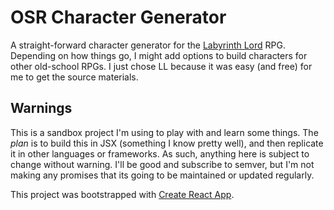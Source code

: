 # OSR Character Generator
A straight-forward character generator for the [Labyrinth Lord](https://en.wikipedia.org/wiki/Labyrinth_Lord) RPG.  Depending on how things go, I might add options
to build characters for other old-school RPGs. I just chose LL because it was easy (and free) for me to get the source materials.

## Warnings
This is a sandbox project I'm using to play with and learn some things.  The _plan_ is to build this in JSX (something I know pretty well), and then
replicate it in other languages or frameworks.  As such, anything here is subject to change without warning.  I'll be good and subscribe to semver,
but I'm not making any promises that its going to be maintained or updated regularly.

This project was bootstrapped with [Create React App](https://github.com/facebookincubator/create-react-app).
